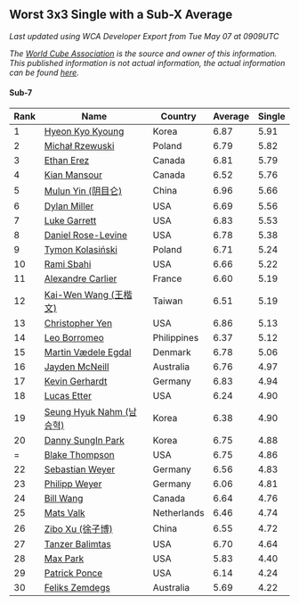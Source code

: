 ## Worst 3x3 Single with a Sub-X Average

*Last updated using WCA Developer Export from Tue May 07 at 0909UTC*

*The [World Cube Association](https://www.worldcubeassociation.org) is the source and owner of this information. This published information is not actual information, the actual information can be found [here](https://www.worldcubeassociation.org/results).*

#### Sub-7

|Rank|Name|Country|Average|Single|  
|--|--|--|--|--|  
|1|[Hyeon Kyo Kyoung](https://www.worldcubeassociation.org/persons/2013KYOU01)|Korea|6.87|5.91|  
|2|[Michał Rzewuski](https://www.worldcubeassociation.org/persons/2014RZEW01)|Poland|6.79|5.82|  
|3|[Ethan Erez](https://www.worldcubeassociation.org/persons/2017EREZ01)|Canada|6.81|5.79|  
|4|[Kian Mansour](https://www.worldcubeassociation.org/persons/2015MANS03)|Canada|6.52|5.76|  
|5|[Mulun Yin (阴目仑)](https://www.worldcubeassociation.org/persons/2009YINM01)|China|6.96|5.66|  
|6|[Dylan Miller](https://www.worldcubeassociation.org/persons/2015MILL01)|USA|6.69|5.56|  
|7|[Luke Garrett](https://www.worldcubeassociation.org/persons/2017GARR05)|USA|6.83|5.53|  
|8|[Daniel Rose-Levine](https://www.worldcubeassociation.org/persons/2015ROSE01)|USA|6.78|5.38|  
|9|[Tymon Kolasiński](https://www.worldcubeassociation.org/persons/2016KOLA02)|Poland|6.71|5.24|  
|10|[Rami Sbahi](https://www.worldcubeassociation.org/persons/2011SBAH01)|USA|6.66|5.22|  
|11|[Alexandre Carlier](https://www.worldcubeassociation.org/persons/2012CARL03)|France|6.60|5.19|  
|12|[Kai-Wen Wang (王楷文)](https://www.worldcubeassociation.org/persons/2015WANG09)|Taiwan|6.51|5.19|  
|13|[Christopher Yen](https://www.worldcubeassociation.org/persons/2016YENC01)|USA|6.86|5.13|  
|14|[Leo Borromeo](https://www.worldcubeassociation.org/persons/2015BORR01)|Philippines|6.37|5.12|  
|15|[Martin Vædele Egdal](https://www.worldcubeassociation.org/persons/2013EGDA02)|Denmark|6.78|5.06|  
|16|[Jayden McNeill](https://www.worldcubeassociation.org/persons/2012MCNE01)|Australia|6.76|4.97|  
|17|[Kevin Gerhardt](https://www.worldcubeassociation.org/persons/2013GERH01)|Germany|6.83|4.94|  
|18|[Lucas Etter](https://www.worldcubeassociation.org/persons/2011ETTE01)|USA|6.24|4.90|  
|19|[Seung Hyuk Nahm (남승혁)](https://www.worldcubeassociation.org/persons/2013NAHM01)|Korea|6.38|4.90|  
|20|[Danny SungIn Park](https://www.worldcubeassociation.org/persons/2015PARK13)|Korea|6.75|4.88|  
|=|[Blake Thompson](https://www.worldcubeassociation.org/persons/2010THOM03)|USA|6.75|4.86|  
|22|[Sebastian Weyer](https://www.worldcubeassociation.org/persons/2010WEYE02)|Germany|6.56|4.83|  
|23|[Philipp Weyer](https://www.worldcubeassociation.org/persons/2010WEYE01)|Germany|6.06|4.81|  
|24|[Bill Wang](https://www.worldcubeassociation.org/persons/2010WANG68)|Canada|6.64|4.76|  
|25|[Mats Valk](https://www.worldcubeassociation.org/persons/2007VALK01)|Netherlands|6.46|4.74|  
|26|[Zibo Xu (徐子博)](https://www.worldcubeassociation.org/persons/2014XUZI01)|China|6.55|4.72|  
|27|[Tanzer Balimtas](https://www.worldcubeassociation.org/persons/2013BALI01)|USA|6.70|4.64|  
|28|[Max Park](https://www.worldcubeassociation.org/persons/2012PARK03)|USA|5.83|4.40|  
|29|[Patrick Ponce](https://www.worldcubeassociation.org/persons/2012PONC02)|USA|6.14|4.24|  
|30|[Feliks Zemdegs](https://www.worldcubeassociation.org/persons/2009ZEMD01)|Australia|5.69|4.22|  
